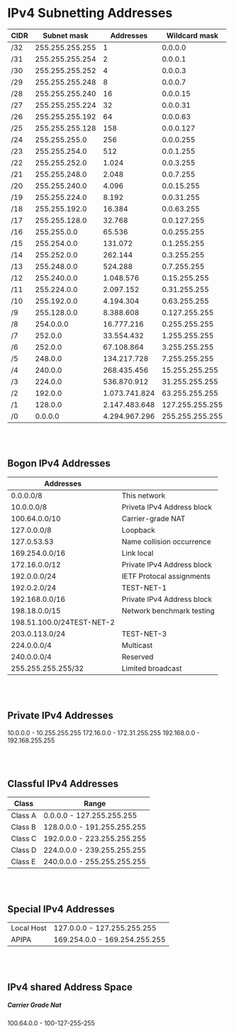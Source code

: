 # IPv4 Subnetting Addresses




|CIDR|Subnet mask|Addresses|Wildcard mask|
|----|---|----|-----|
|/32|255.255.255.255|1|0.0.0.0|
|/31|255.255.255.254|2|0.0.0.1|
|/30|255.255.255.252|4|0.0.0.3|
|/29|255.255.255.248|8|0.0.0.7|
|/28|255.255.255.240|16|0.0.0.15|
|/27|255.255.255.224|32|0.0.0.31|
|/26|255.255.255.192|64|0.0.0.63|
|/25|255.255.255.128|158|0.0.0.127|
|/24|255.255.255.0|256|0.0.0.255|
|/23|255.255.254.0|512|0.0.1.255|
|/22|255.255.252.0|1.024|0.0.3.255|
|/21|255.255.248.0|2.048|0.0.7.255|
|/20|255.255.240.0|4.096|0.0.15.255|
|/19|255.255.224.0|8.192|0.0.31.255|
|/18|255.255.192.0|16.384|0.0.63.255|
|/17|255.255.128.0|32.768|0.0.127.255|
|/16|255.255.0.0|65.536|0.0.255.255|
|/15|255.254.0.0|131.072|0.1.255.255|
|/14|255.252.0.0|262.144|0.3.255.255|
|/13|255.248.0.0|524.288|0.7.255.255|
|/12|255.240.0.0|1.048.576|0.15.255.255|
|/11|255.224.0.0|2.097.152|0.31.255.255|
|/10|255.192.0.0|4.194.304|0.63.255.255|
|/9|255.128.0.0|8.388.608|0.127.255.255|
|/8|254.0.0.0|16.777.216|0.255.255.255|
|/7|252.0.0|33.554.432|1.255.255.255|
|/6|252.0.0|67.108.864|3.255.255.255|
|/5|248.0.0|134.217.728|7.255.255.255|
|/4|240.0.0|268.435.456|15.255.255.255|
|/3|224.0.0|536.870.912|31.255.255.255|
|/2|192.0.0|1.073.741.824|63.255.255.255|
|/1|128.0.0|2.147.483.648|127.255.255.255|
|/0|0.0.0.0|4.294.967.296|255.255.255.255|

<br>
<br>

## Bogon IPv4 Addresses
|Addresses||
|---|---|
|0.0.0.0/8|This network|
|10.0.0.0/8|Priveta IPv4 Address block|
|100.64.0.0/10|Carrier-grade NAT|
|127.0.0.0/8|Loopback|
|127.0.53.53|Name collision occurrence|
|169.254.0.0/16|Link local|
|172.16.0.0/12|Private IPv4 Address block|
|192.0.0.0/24|IETF Protocal assignments|
|192.0.2.0/24|TEST-NET-1|
|192.168.0.0/16|Private IPv4 Address block|
|198.18.0.0/15|Network benchmark testing|
|198.51.100.0/24TEST-NET-2|
|203.0.113.0/24|TEST-NET-3|
|224.0.0.0/4|Multicast|
|240.0.0.0/4|Reserved|
|255.255.255.255/32|Limited broadcast|

<br>
<br>

## Private IPv4 Addresses

   10.0.0.0 - 10.255.255.255
 172.16.0.0 - 172.31.255.255
192.168.0.0 - 192.168.255.255

<br>
<br>

## Classful IPv4 Addresses

|Class|Range|
|---|---|
|Class A|0.0.0.0 - 127.255.255.255|
|Class B|128.0.0.0 - 191.255.255.255|
|Class C|192.0.0.0 - 223.255.255.255|
|Class D|224.0.0.0 - 239.255.255.255|
|Class E|240.0.0.0 - 255.255.255.255|

<br>
<br>

## Special IPv4 Addresses

|||
|---|---|
|Local Host|127.0.0.0 - 127.255.255.255|
|APIPA|169.254.0.0 - 169.254.255.255|

<br>
<br>

## IPv4 shared Address Space
##### Carrier Grade Nat

100.64.0.0 - 100-127-255-255
